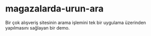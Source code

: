 # magazalarda-urun-ara
Bir çok alışveriş sitesinin arama işlemini tek bir uygulama üzerinden yapılmasını sağlayan bir demo.